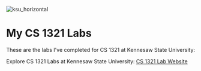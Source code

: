 ![ksu_horizontal](https://github.com/youpesh/CS1321/assets/25112850/3c9d3257-f9c1-4682-8b5a-8d003035107e)

# My CS 1321 Labs

These are the labs I've completed for CS 1321 at Kennesaw State University:

Explore CS 1321 Labs at Kennesaw State University: [CS 1321 Lab Website](https://www.kennesaw.edu/ccse/first-year-experience/cse-1321-lab.php)
